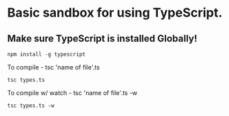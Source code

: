 # Basic sandbox for using TypeScript.

## Make sure TypeScript is installed Globally!
```
npm install -g typescript
```

To compile - tsc 'name of file'.ts
```
tsc types.ts
```

To compile w/ watch - tsc 'name of file'.ts -w
```
tsc types.ts -w
``` 
